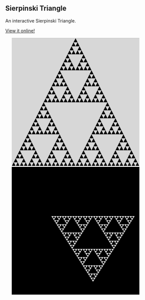 ## Sierpinski Triangle

An interactive Sierpinski Triangle.

[View it online!](http://noahzpepper.github.io/APCS/SierpinskiTriangle)

<img src="images/default.png" width="400" hspace="20"><img src="images/custom.png" width="400" hspace="20">
